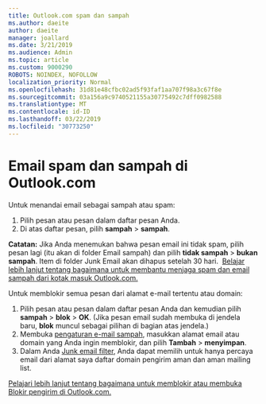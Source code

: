 ```yaml
---
title: Outlook.com spam dan sampah
ms.author: daeite
author: daeite
manager: joallard
ms.date: 3/21/2019
ms.audience: Admin
ms.topic: article
ms.custom: 9000290
ROBOTS: NOINDEX, NOFOLLOW
localization_priority: Normal
ms.openlocfilehash: 31d81e48cfbc02ad5f93faf1aa707f98a3c67f8e
ms.sourcegitcommit: 03a156a9c9740521155a30775492c7dff0982588
ms.translationtype: MT
ms.contentlocale: id-ID
ms.lasthandoff: 03/22/2019
ms.locfileid: "30773250"
---
```

# <a name="spam-and-junk-email-in-outlookcom"></a>Email spam dan sampah di Outlook.com

Untuk menandai email sebagai sampah atau spam:

1. Pilih pesan atau pesan dalam daftar pesan Anda.
1. Di atas daftar pesan, pilih **sampah** > **sampah**.

**Catatan:** Jika Anda menemukan bahwa pesan email ini tidak spam, pilih pesan lagi (itu akan di folder Email sampah) dan pilih **tidak sampah** > **bukan sampah**. Item di folder Junk Email akan dihapus setelah 30 hari.  [Belajar lebih lanjut tentang bagaimana untuk membantu menjaga spam dan email sampah dari kotak masuk Outlook.com.](https://support.office.com/article/a3ece97b-82f8-4a5e-9ac3-e92fa6427ae4)

Untuk memblokir semua pesan dari alamat e-mail tertentu atau domain:

1. Pilih pesan atau pesan dalam daftar pesan Anda dan kemudian pilih **sampah** > **blok** > **OK**. (Jika pesan email sudah membuka di jendela baru, **blok** muncul sebagai pilihan di bagian atas jendela.)
1. Membuka [pengaturan e-mail sampah](https://outlook.live.com/mail/options/mail/junkEmail/blockedSendersAndDomainsV2), masukkan alamat email atau domain yang Anda ingin memblokir, dan pilih **Tambah** > **menyimpan**.
1. Dalam Anda [Junk email filter](https://outlook.live.com/mail/options/mail/junkEmail/filtersOption), Anda dapat memilih untuk hanya percaya email dari alamat saya daftar domain pengirim aman dan aman mailing list.

[Pelajari lebih lanjut tentang bagaimana untuk memblokir atau membuka Blokir pengirim di Outlook.com.](https://support.office.com/article/afba1c94-77bb-4f50-8b85-057cf52f4d5e)